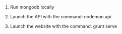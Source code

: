 1)  Run mongodb locally

2)  Launch the API with the command: nodemon api

3)  Launch the website with the command: grunt serve

